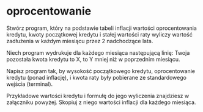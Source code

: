 # oprocentowanie
Stwórz program, który na podstawie tabeli inflacji wartości oprocentowania kredytu, kwoty początkowej kredytu i stałej wartości raty wyliczy wartość zadłużenia w każdym miesiącu przez 2 nadchodzące lata.

Niech program wydrukuje dla każdego miesiąca następującą linię:
Twoja pozostała kwota kredytu to X, to Y mniej niż w poprzednim miesiącu.

Napisz program tak, by wysokość początkowego kredytu, oprocentowanie kredytu (ponad inflację), i kwota raty były pobierane ze standardowego wejścia (terminal).

Przykładowe wartości kredytu i formułę do jego wyliczenia znajdziesz w załączniku powyżej. Skopiuj z niego wartości inflacji dla każdego miesiąca.
